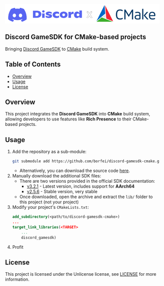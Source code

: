 ![Discord x CMake](docs/header.png)

Discord GameSDK for CMake-based projects
---
Bringing [Discord GameSDK](https://discord.com/developers/docs/developer-tools/game-sdk) to [CMake](https://cmake.org) build system.

## Table of Contents
- [Overview](#overview)
- [Usage](#usage)
- [License](#license)

## Overview
This project integrates the **Discord GameSDK** into **CMake** build system,
allowing developers to use features like **Rich Presence** to their CMake-based projects.

## Usage
1. Add the repository as a sub-module:
	```sh
	git submodule add https://github.com/borfei/discord-gamesdk-cmake.git
	```
	- Alternatively, you can download the source code [here](https://github.com/borfei/discord-gamesdk-cmake/archive/refs/heads/main.zip).
3. Manually download the additional SDK files:
	- There are two versions provided in the official SDK documentation:
		- [v3.2.1](https://dl-game-sdk.discordapp.net/3.2.1/discord_game_sdk.zip) - Latest version, includes support for **AArch64**
		- [v2.5.6](https://dl-game-sdk.discordapp.net/2.5.6/discord_game_sdk.zip) - Stable version, very stable
	- Once downloaded, open the archive and extract the `lib/` folder to this project (not your project)
4. Modify your project's `CMakeLists.txt`:
	```cmake
 	add_subdirectory(<path/to/discord-gamesdk-cmake>)
 	...
 	target_link_libraries(<TARGET>
 		...
 		discord_gamesdk)
 	```
5. Profit

## License
This project is licensed under the Unlicense license, see [LICENSE](LICENSE) for more information.
